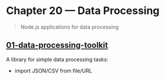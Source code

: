 # Chapter 20 &mdash; Data Processing
> Node.js applications for data processing

## [01-data-processing-toolkit](./01-data-processing-toolkit/)
A library for simple data processing tasks:
+ import JSON/CSV from file/URL

